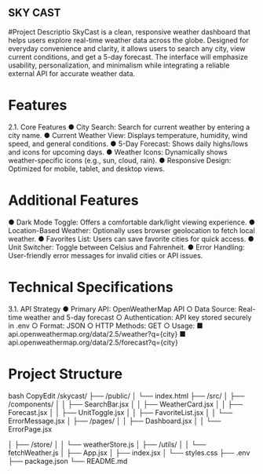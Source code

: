 ## SKY CAST

#Project Descriptio
SkyCast is a clean, responsive weather dashboard that helps users explore real-time
weather data across the globe. Designed for everyday convenience and clarity, it allows
users to search any city, view current conditions, and get a 5-day forecast. The interface will
emphasize usability, personalization, and minimalism while integrating a reliable external API
for accurate weather data.

# Features
2.1. Core Features
● City Search: Search for current weather by entering a city name.
● Current Weather View: Displays temperature, humidity, wind speed, and general
conditions.
● 5-Day Forecast: Shows daily highs/lows and icons for upcoming days.
● Weather Icons: Dynamically shows weather-specific icons (e.g., sun, cloud, rain).
● Responsive Design: Optimized for mobile, tablet, and desktop views.

# Additional Features
● Dark Mode Toggle: Offers a comfortable dark/light viewing experience.
● Location-Based Weather: Optionally uses browser geolocation to fetch local
weather.
● Favorites List: Users can save favorite cities for quick access.
● Unit Switcher: Toggle between Celsius and Fahrenheit.
● Error Handling: User-friendly error messages for invalid cities or API issues.

# Technical Specifications
3.1. API Strategy
● Primary API: OpenWeatherMap API
○ Data Source: Real-time weather and 5-day forecast
○ Authentication: API key stored securely in .env
○ Format: JSON
○ HTTP Methods: GET
○ Usage:
■ api.openweathermap.org/data/2.5/weather?q={city}
■ api.openweathermap.org/data/2.5/forecast?q={city}


# Project Structure
bash
CopyEdit
/skycast/
├── /public/
│ └── index.html
├── /src/
│ ├── /components/
│ │ ├── SearchBar.jsx
│ │ ├── WeatherCard.jsx
│ │ ├── Forecast.jsx
│ │ ├── UnitToggle.jsx
│ │ ├── FavoriteList.jsx
│ │ └── ErrorMessage.jsx
│ ├── /pages/
│ │ ├── Dashboard.jsx
│ │ └── ErrorPage.jsx

│ ├── /store/
│ │ └── weatherStore.js
│ ├── /utils/
│ │ └── fetchWeather.js
│ ├── App.jsx
│ ├── index.jsx
│ └── styles.css
├── .env
├── package.json
└── README.md




